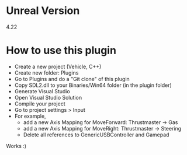# Unreal Version
4.22

# How to use this plugin 
* Create a new project (Vehicle, C++)
* Create new folder: Plugins
* Go to Plugins and do a "Git clone" of this plugin
* Copy SDL2.dll to your Binaries/Win64 folder (in the plugin folder)
* Generate Visual Studio
* Open Visual Studio Solution
* Compile your project
* Go to project settings > Input
* For example, 
  * add a new Axis Mapping for MoveForward: Thrustmaster -> Gas
  *  add a new Axis Mapping for MoveRight: Thrustmaster -> Steering
  * Delete all references to GenericUSBController and Gamepad

Works :)


